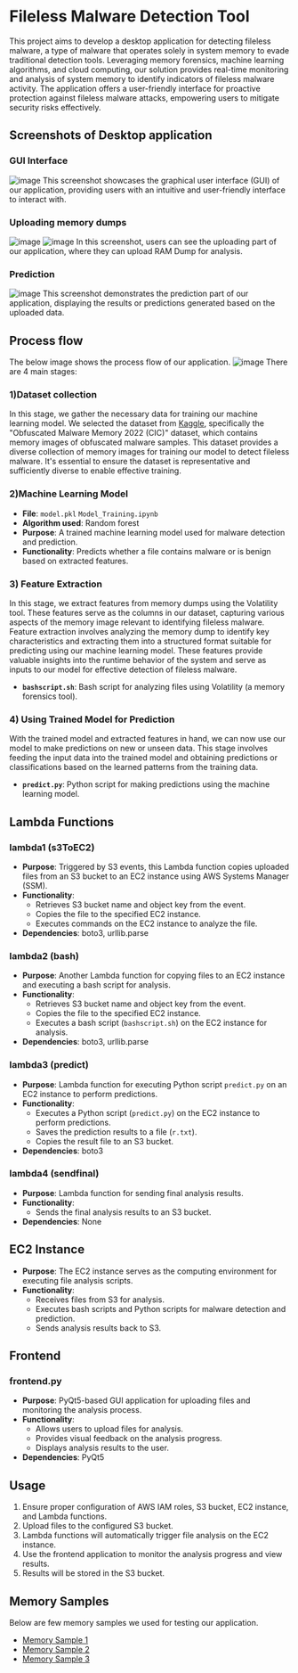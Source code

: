 # Fileless Malware Detection Tool

This project aims to develop a desktop application for detecting fileless malware, a type of malware that operates solely in system memory to evade traditional detection tools. Leveraging memory forensics, machine learning algorithms, and cloud computing, our solution provides real-time monitoring and analysis of system memory to identify indicators of fileless malware activity. The application offers a user-friendly interface for proactive protection against fileless malware attacks, empowering users to mitigate security risks effectively.

## Screenshots of Desktop application

### GUI Interface

![image](https://github.com/sravyaravulakolla/QuadSquad/assets/122299844/795041ad-2b37-4cd7-b103-be86b78f9a63)
This screenshot showcases the graphical user interface (GUI) of our application, providing users with an intuitive and user-friendly interface to interact with.
### Uploading memory dumps

![image](https://github.com/sravyaravulakolla/QuadSquad/assets/122299844/659842f2-f57d-443b-8d0e-aac1ed66550f)
![image](https://github.com/sravyaravulakolla/QuadSquad/assets/122299844/a4fdf59c-762d-418f-99ad-96284af3547c)
In this screenshot, users can see the uploading part of our application, where they can upload RAM Dump for analysis.
### Prediction

![image](https://github.com/sravyaravulakolla/QuadSquad/assets/122299844/83514415-bf62-419d-bb48-92f0cf909c97)
This screenshot demonstrates the prediction part of our application, displaying the results or predictions generated based on the uploaded data.
## Process flow

The below image shows the process flow of our application.
![image](https://github.com/sravyaravulakolla/QuadSquad/assets/122299844/440e934d-836d-4565-bfa6-f2b36febdbae)
There are 4 main stages:
### 1)Dataset collection

In this stage, we gather the necessary data for training our machine learning model. We selected the dataset from [Kaggle](https://www.kaggle.com/datasets/luccagodoy/obfuscated-malware-memory-2022-cic), specifically the "Obfuscated Malware Memory 2022 (CIC)" dataset, which contains memory images of obfuscated malware samples. This dataset provides a diverse collection of memory images for training our model to detect fileless malware. It's essential to ensure the dataset is representative and sufficiently diverse to enable effective training.
### 2)Machine Learning Model

- **File**: `model.pkl` `Model_Training.ipynb`
- **Algorithm used**: Random forest
- **Purpose**: A trained machine learning model used for malware detection and prediction.
- **Functionality**: Predicts whether a file contains malware or is benign based on extracted features.
### 3) Feature Extraction

In this stage, we extract features from memory dumps using the Volatility tool. These features serve as the columns in our dataset, capturing various aspects of the memory image relevant to identifying fileless malware. Feature extraction involves analyzing the memory dump to identify key characteristics and extracting them into a structured format suitable for predicting using our machine learning model. These features provide valuable insights into the runtime behavior of the system and serve as inputs to our model for effective detection of fileless malware.
- **`bashscript.sh`**: Bash script for analyzing files using Volatility (a memory forensics tool).
### 4) Using Trained Model for Prediction

With the trained model and extracted features in hand, we can now use our model to make predictions on new or unseen data. This stage involves feeding the input data into the trained model and obtaining predictions or classifications based on the learned patterns from the training data.
- **`predict.py`**: Python script for making predictions using the machine learning model.

## Lambda Functions

### lambda1 (s3ToEC2)

- **Purpose**: Triggered by S3 events, this Lambda function copies uploaded files from an S3 bucket to an EC2 instance using AWS Systems Manager (SSM).
- **Functionality**:
  - Retrieves S3 bucket name and object key from the event.
  - Copies the file to the specified EC2 instance.
  - Executes commands on the EC2 instance to analyze the file.
- **Dependencies**: boto3, urllib.parse

### lambda2 (bash)

- **Purpose**: Another Lambda function for copying files to an EC2 instance and executing a bash script for analysis.
- **Functionality**:
  - Retrieves S3 bucket name and object key from the event.
  - Copies the file to the specified EC2 instance.
  - Executes a bash script (`bashscript.sh`) on the EC2 instance for analysis.
- **Dependencies**: boto3, urllib.parse

### lambda3 (predict)

- **Purpose**: Lambda function for executing Python script `predict.py` on an EC2 instance to perform predictions.
- **Functionality**:
  - Executes a Python script (`predict.py`) on the EC2 instance to perform predictions.
  - Saves the prediction results to a file (`r.txt`).
  - Copies the result file to an S3 bucket.
- **Dependencies**: boto3

### lambda4 (sendfinal)

- **Purpose**: Lambda function for sending final analysis results.
- **Functionality**:
  - Sends the final analysis results to an S3 bucket.
- **Dependencies**: None

## EC2 Instance

- **Purpose**: The EC2 instance serves as the computing environment for executing file analysis scripts.
- **Functionality**:
  - Receives files from S3 for analysis.
  - Executes bash scripts and Python scripts for malware detection and prediction.
  - Sends analysis results back to S3.

## Frontend

### frontend.py

- **Purpose**: PyQt5-based GUI application for uploading files and monitoring the analysis process.
- **Functionality**:
  - Allows users to upload files for analysis.
  - Provides visual feedback on the analysis progress.
  - Displays analysis results to the user.
- **Dependencies**: PyQt5

## Usage

1. Ensure proper configuration of AWS IAM roles, S3 bucket, EC2 instance, and Lambda functions.
2. Upload files to the configured S3 bucket.
3. Lambda functions will automatically trigger file analysis on the EC2 instance.
4. Use the frontend application to monitor the analysis progress and view results.
5. Results will be stored in the S3 bucket.

## Memory Samples

Below are few memory samples we used for testing our application.
- [Memory Sample 1](https://drive.google.com/file/d/148Xx4mrBbEpbbeC3Uk3Zi0R0xcDrMQg_/view?usp=sharing)
- [Memory Sample 2](https://drive.google.com/file/d/1CzTifXOpjYq4l3za7tStuvfU45EDwk6y/view?usp=sharing)
- [Memory Sample 3](https://drive.google.com/file/d/1rnCSRI9ORWoieZLcTKydTjxEW_H5gHpT/view?usp=sharing)
